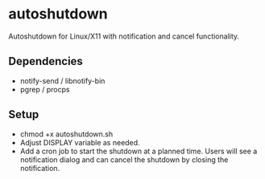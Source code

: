 # autoshutdown
Autoshutdown for Linux/X11 with notification and cancel functionality.

## Dependencies
- notify-send / libnotify-bin
- pgrep / procps

## Setup
- chmod +x autoshutdown.sh
- Adjust DISPLAY variable as needed.
- Add a cron job to start the shutdown at a planned time. Users will see a notification dialog and can cancel the shutdown by closing the notification.
